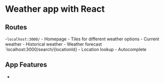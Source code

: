 # Weather app with React


## Routes

-`localhost:3000/`
    - Homepage
    - Tiles for different weather options
        - Current weather
        - Historical weather
        - Weather forecast
`localhost:3000/search/{locationId}
    - Location lookup
    - Autocomplete

## App Features

- 

